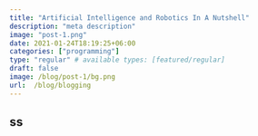 ```yaml
---
title: "Artificial Intelligence and Robotics In A Nutshell"
description: "meta description"
image: "post-1.png"
date: 2021-01-24T18:19:25+06:00
categories: ["programming"]
type: "regular" # available types: [featured/regular]
draft: false
image: /blog/post-1/bg.png
url:  /blog/blogging
---
```


## ss
